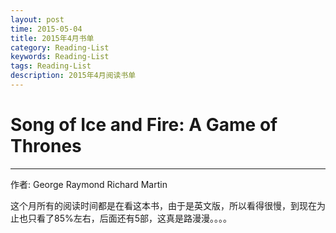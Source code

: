 ```yaml
---
layout: post
time: 2015-05-04
title: 2015年4月书单
category: Reading-List
keywords: Reading-List
tags: Reading-List
description: 2015年4月阅读书单
---
```


# Song of Ice and Fire: A Game of Thrones

---------------

作者: George Raymond Richard Martin

这个月所有的阅读时间都是在看这本书，由于是英文版，所以看得很慢，到现在为止也只看了85%左右，后面还有5部，这真是路漫漫。。。。






